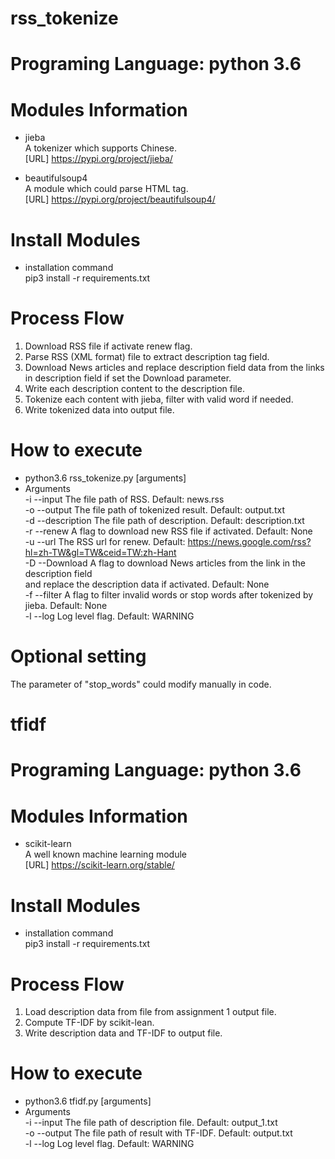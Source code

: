 # rss_tokenize
# Programing Language: python 3.6
# Modules Information
* jieba  
A tokenizer which supports Chinese.  
[URL] https://pypi.org/project/jieba/

* beautifulsoup4  
A module which could parse HTML tag.  
[URL] https://pypi.org/project/beautifulsoup4/

# Install Modules
* installation command  
pip3 install -r requirements.txt

# Process Flow
1. Download RSS file if activate renew flag.
2. Parse RSS (XML format) file to extract description tag field.
3. Download News articles and replace description field data
   from the links in description field if set the Download parameter.
4. Write each description content to the description file.
5. Tokenize each content with jieba, filter with valid word if needed.
6. Write tokenized data into output file.

# How to execute
* python3.6 rss_tokenize.py [arguments]
* Arguments  
 -i  --input          The file path of RSS. Default: news.rss  
 -o  --output         The file path of tokenized result. Default: output.txt  
 -d  --description    The file path of description. Default: description.txt  
 -r  --renew          A flag to download new RSS file if activated. Default: None  
 -u  --url            The RSS url for renew. Default: https://news.google.com/rss?hl=zh-TW&gl=TW&ceid=TW:zh-Hant  
 -D  --Download       A flag to download News articles from the link in the description field  
                      and replace the description data if activated. Default: None  
 -f  --filter         A flag to filter invalid words or stop words after tokenized by jieba. Default: None  
 -l  --log            Log level flag. Default: WARNING  

# Optional setting
The parameter of "stop_words" could modify manually in code.


# tfidf
# Programing Language: python 3.6
# Modules Information
* scikit-learn  
A well known machine learning module  
[URL] https://scikit-learn.org/stable/

# Install Modules
* installation command  
pip3 install -r requirements.txt

# Process Flow
1. Load description data from file from assignment 1 output file.
2. Compute TF-IDF by scikit-lean.
3. Write description data and TF-IDF to output file.

# How to execute
* python3.6 tfidf.py [arguments]
* Arguments  
 -i  --input          The file path of description file. Default: output_1.txt  
 -o  --output         The file path of result with TF-IDF. Default: output.txt  
 -l  --log            Log level flag. Default: WARNING  
